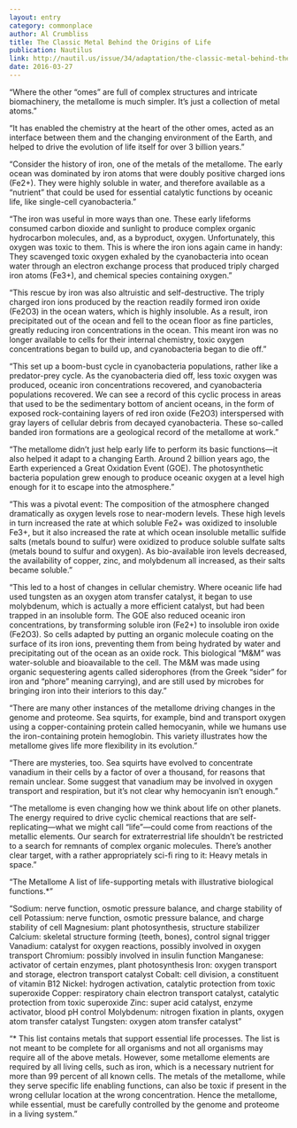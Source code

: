 ```yaml
---
layout: entry
category: commonplace
author: Al Crumbliss
title: The Classic Metal Behind the Origins of Life
publication: Nautilus
link: http://nautil.us/issue/34/adaptation/the-classic-metal-behind-the-origins-of-life
date: 2016-03-27
---
```


“Where the other “omes” are full of complex structures and intricate biomachinery, the metallome is much simpler. It’s just a collection of metal atoms.”

“It has enabled the chemistry at the heart of the other omes, acted as an interface between them and the changing environment of the Earth, and helped to drive the evolution of life itself for over 3 billion years.”

“Consider the history of iron, one of the metals of the metallome. The early ocean was dominated by iron atoms that were doubly positive charged ions (Fe2+). They were highly soluble in water, and therefore available as a “nutrient” that could be used for essential catalytic functions by oceanic life, like single-cell cyanobacteria.”

“The iron was useful in more ways than one. These early lifeforms consumed carbon dioxide and sunlight to produce complex organic hydrocarbon molecules, and, as a byproduct, oxygen. Unfortunately, this oxygen was toxic to them. This is where the iron ions again came in handy: They scavenged toxic oxygen exhaled by the cyanobacteria into ocean water through an electron exchange process that produced triply charged iron atoms (Fe3+), and chemical species containing oxygen.”

“This rescue by iron was also altruistic and self-destructive. The triply charged iron ions produced by the reaction readily formed iron oxide (Fe2O3) in the ocean waters, which is highly insoluble. As a result, iron precipitated out of the ocean and fell to the ocean floor as fine particles, greatly reducing iron concentrations in the ocean. This meant iron was no longer available to cells for their internal chemistry, toxic oxygen concentrations began to build up, and cyanobacteria began to die off.”

“This set up a boom-bust cycle in cyanobacteria populations, rather like a predator-prey cycle. As the cyanobacteria died off, less toxic oxygen was produced, oceanic iron concentrations recovered, and cyanobacteria populations recovered. We can see a record of this cyclic process in areas that used to be the sedimentary bottom of ancient oceans, in the form of exposed rock-containing layers of red iron oxide (Fe2O3) interspersed with gray layers of cellular debris from decayed cyanobacteria. These so-called banded iron formations are a geological record of the metallome at work.”

“The metallome didn’t just help early life to perform its basic functions—it also helped it adapt to a changing Earth. Around 2 billion years ago, the Earth experienced a Great Oxidation Event (GOE). The photosynthetic bacteria population grew enough to produce oceanic oxygen at a level high enough for it to escape into the atmosphere.”

“This was a pivotal event: The composition of the atmosphere changed dramatically as oxygen levels rose to near-modern levels. These high levels in turn increased the rate at which soluble Fe2+ was oxidized to insoluble Fe3+, but it also increased the rate at which ocean insoluble metallic sulfide salts (metals bound to sulfur) were oxidized to produce soluble sulfate salts (metals bound to sulfur and oxygen). As bio-available iron levels decreased, the availability of copper, zinc, and molybdenum all increased, as their salts became soluble.”

“This led to a host of changes in cellular chemistry. Where oceanic life had used tungsten as an oxygen atom transfer catalyst, it began to use molybdenum, which is actually a more efficient catalyst, but had been trapped in an insoluble form. The GOE also reduced oceanic iron concentrations, by transforming soluble iron (Fe2+) to insoluble iron oxide (Fe2O3). So cells adapted by putting an organic molecule coating on the surface of its iron ions, preventing them from being hydrated by water and precipitating out of the ocean as an oxide rock. This biological “M&M” was water-soluble and bioavailable to the cell. The M&M was made using organic sequestering agents called siderophores (from the Greek “sider” for iron and “phore” meaning carrying), and are still used by microbes for bringing iron into their interiors to this day.”

“There are many other instances of the metallome driving changes in the genome and proteome. Sea squirts, for example, bind and transport oxygen using a copper-containing protein called hemocyanin, while we humans use the iron-containing protein hemoglobin. This variety illustrates how the metallome gives life more flexibility in its evolution.”

“There are mysteries, too. Sea squirts have evolved to concentrate vanadium in their cells by a factor of over a thousand, for reasons that remain unclear. Some suggest that vanadium may be involved in oxygen transport and respiration, but it’s not clear why hemocyanin isn’t enough.”

“The metallome is even changing how we think about life on other planets. The energy required to drive cyclic chemical reactions that are self-replicating—what we might call “life”—could come from reactions of the metallic elements. Our search for extraterrestrial life shouldn’t be restricted to a search for remnants of complex organic molecules. There’s another clear target, with a rather appropriately sci-fi ring to it: Heavy metals in space.”

“The Metallome
A list of life-supporting metals with illustrative biological functions.*”

“Sodium: nerve function, osmotic pressure balance, and charge stability of cell
Potassium: nerve function, osmotic pressure balance, and charge stability of cell
Magnesium: plant photosynthesis, structure stabilizer
Calcium: skeletal structure forming (teeth, bones), control signal trigger
Vanadium: catalyst for oxygen reactions, possibly involved in oxygen transport
Chromium: possibly involved in insulin function
Manganese: activator of certain enzymes, plant photosynthesis Iron: oxygen transport and storage, electron transport catalyst
Cobalt: cell division, a constituent of vitamin B12
Nickel: hydrogen activation, catalytic protection from toxic superoxide
Copper: respiratory chain electron transport catalyst, catalytic protection from toxic superoxide
Zinc: super acid catalyst, enzyme activator, blood pH control
Molybdenum: nitrogen fixation in plants, oxygen atom transfer catalyst
Tungsten: oxygen atom transfer catalyst”

“* This list contains metals that support essential life processes. The list is not meant to be complete for all organisms and not all organisms may require all of the above metals. However, some metallome elements are required by all living cells, such as iron, which is a necessary nutrient for more than 99 percent of all known cells. The metals of the metallome, while they serve specific life enabling functions, can also be toxic if present in the wrong cellular location at the wrong concentration. Hence the metallome, while essential, must be carefully controlled by the genome and proteome in a living system.”
